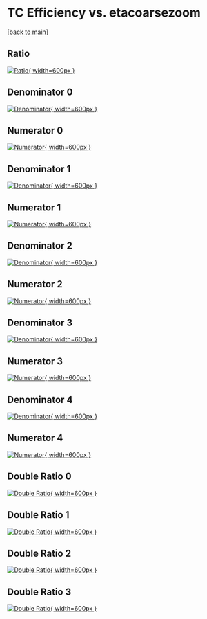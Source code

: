 # TC Efficiency vs. etacoarsezoom

[[back to main](./)]



## Ratio

[![Ratio](../mtv/var/TC_base_321_-1_eff_etacoarsezoom.png){ width=600px }](../mtv/var/TC_base_321_-1_eff_etacoarsezoom.pdf)

## Denominator 0

[![Denominator](../mtv/den/TC_base_321_-1_eff_etacoarsezoom_den0.png){ width=600px }](../mtv/den/TC_base_321_-1_eff_etacoarsezoom_den0.pdf)

## Numerator 0

[![Numerator](../mtv/num/TC_base_321_-1_eff_etacoarsezoom_num0.png){ width=600px }](../mtv/num/TC_base_321_-1_eff_etacoarsezoom_num0.pdf)

## Denominator 1

[![Denominator](../mtv/den/TC_base_321_-1_eff_etacoarsezoom_den1.png){ width=600px }](../mtv/den/TC_base_321_-1_eff_etacoarsezoom_den1.pdf)

## Numerator 1

[![Numerator](../mtv/num/TC_base_321_-1_eff_etacoarsezoom_num1.png){ width=600px }](../mtv/num/TC_base_321_-1_eff_etacoarsezoom_num1.pdf)

## Denominator 2

[![Denominator](../mtv/den/TC_base_321_-1_eff_etacoarsezoom_den2.png){ width=600px }](../mtv/den/TC_base_321_-1_eff_etacoarsezoom_den2.pdf)

## Numerator 2

[![Numerator](../mtv/num/TC_base_321_-1_eff_etacoarsezoom_num2.png){ width=600px }](../mtv/num/TC_base_321_-1_eff_etacoarsezoom_num2.pdf)

## Denominator 3

[![Denominator](../mtv/den/TC_base_321_-1_eff_etacoarsezoom_den3.png){ width=600px }](../mtv/den/TC_base_321_-1_eff_etacoarsezoom_den3.pdf)

## Numerator 3

[![Numerator](../mtv/num/TC_base_321_-1_eff_etacoarsezoom_num3.png){ width=600px }](../mtv/num/TC_base_321_-1_eff_etacoarsezoom_num3.pdf)

## Denominator 4

[![Denominator](../mtv/den/TC_base_321_-1_eff_etacoarsezoom_den4.png){ width=600px }](../mtv/den/TC_base_321_-1_eff_etacoarsezoom_den4.pdf)

## Numerator 4

[![Numerator](../mtv/num/TC_base_321_-1_eff_etacoarsezoom_num4.png){ width=600px }](../mtv/num/TC_base_321_-1_eff_etacoarsezoom_num4.pdf)

## Double Ratio 0

[![Double Ratio](../mtv/ratio/TC_base_321_-1_eff_etacoarsezoom_ratio0.png){ width=600px }](../mtv/ratio/TC_base_321_-1_eff_etacoarsezoom_ratio0.pdf)

## Double Ratio 1

[![Double Ratio](../mtv/ratio/TC_base_321_-1_eff_etacoarsezoom_ratio1.png){ width=600px }](../mtv/ratio/TC_base_321_-1_eff_etacoarsezoom_ratio1.pdf)

## Double Ratio 2

[![Double Ratio](../mtv/ratio/TC_base_321_-1_eff_etacoarsezoom_ratio2.png){ width=600px }](../mtv/ratio/TC_base_321_-1_eff_etacoarsezoom_ratio2.pdf)

## Double Ratio 3

[![Double Ratio](../mtv/ratio/TC_base_321_-1_eff_etacoarsezoom_ratio3.png){ width=600px }](../mtv/ratio/TC_base_321_-1_eff_etacoarsezoom_ratio3.pdf)

